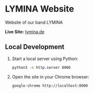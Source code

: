 # LYMINA Website

Website of our band LYMINA

**Live Site:** [lymina.de](https://lymina.de)

## Local Development

1.  Start a local server using Python:
    ```bash
    python3 -m http.server 8000
    ```
2.  Open the site in your Chrome browser:
    ```bash
    google-chrome http://localhost:8000
    ```